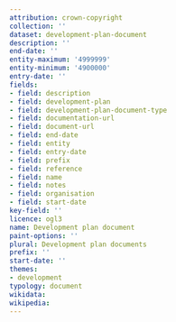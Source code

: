 ```yaml
---
attribution: crown-copyright
collection: ''
dataset: development-plan-document
description: ''
end-date: ''
entity-maximum: '4999999'
entity-minimum: '4900000'
entry-date: ''
fields:
- field: description
- field: development-plan
- field: development-plan-document-type
- field: documentation-url
- field: document-url
- field: end-date
- field: entity
- field: entry-date
- field: prefix
- field: reference
- field: name
- field: notes
- field: organisation
- field: start-date
key-field: ''
licence: ogl3
name: Development plan document
paint-options: ''
plural: Development plan documents
prefix: ''
start-date: ''
themes:
- development
typology: document
wikidata:
wikipedia:
---
```

